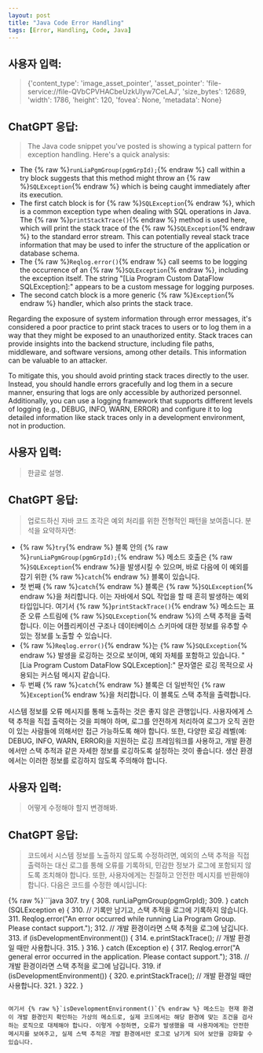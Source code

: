 ```yaml
---
layout: post
title: "Java Code Error Handling"
tags: [Error, Handling, Code, Java]
---
```


## 사용자 입력:
> {'content_type': 'image_asset_pointer', 'asset_pointer': 'file-service://file-QVbCPVHACbeUzkUIyw7CeLAJ', 'size_bytes': 12689, 'width': 1786, 'height': 120, 'fovea': None, 'metadata': None}

## ChatGPT 응답:
> The Java code snippet you've posted is showing a typical pattern for exception handling. Here's a quick analysis:

- The {% raw %}`runLiaPgmGroup(pgmGrpId);`{% endraw %} call within a try block suggests that this method might throw an {% raw %}`SQLException`{% endraw %} which is being caught immediately after its execution.
- The first catch block is for {% raw %}`SQLException`{% endraw %}, which is a common exception type when dealing with SQL operations in Java. The {% raw %}`printStackTrace()`{% endraw %} method is used here, which will print the stack trace of the {% raw %}`SQLException`{% endraw %} to the standard error stream. This can potentially reveal stack trace information that may be used to infer the structure of the application or database schema.
- The {% raw %}`Reqlog.error()`{% endraw %} call seems to be logging the occurrence of an {% raw %}`SQLException`{% endraw %}, including the exception itself. The string "[Lia Program Custom DataFlow SQLException]:" appears to be a custom message for logging purposes.
- The second catch block is a more generic {% raw %}`Exception`{% endraw %} handler, which also prints the stack trace.

Regarding the exposure of system information through error messages, it's considered a poor practice to print stack traces to users or to log them in a way that they might be exposed to an unauthorized entity. Stack traces can provide insights into the backend structure, including file paths, middleware, and software versions, among other details. This information can be valuable to an attacker.

To mitigate this, you should avoid printing stack traces directly to the user. Instead, you should handle errors gracefully and log them in a secure manner, ensuring that logs are only accessible by authorized personnel. Additionally, you can use a logging framework that supports different levels of logging (e.g., DEBUG, INFO, WARN, ERROR) and configure it to log detailed information like stack traces only in a development environment, not in production.

## 사용자 입력:
> 한글로 설명.

## ChatGPT 응답:
> 업로드하신 자바 코드 조각은 예외 처리를 위한 전형적인 패턴을 보여줍니다. 분석을 요약하자면:

- {% raw %}`try`{% endraw %} 블록 안의 {% raw %}`runLiaPgmGroup(pgmGrpId);`{% endraw %} 메소드 호출은 {% raw %}`SQLException`{% endraw %}을 발생시킬 수 있으며, 바로 다음에 이 예외를 잡기 위한 {% raw %}`catch`{% endraw %} 블록이 있습니다.
- 첫 번째 {% raw %}`catch`{% endraw %} 블록은 {% raw %}`SQLException`{% endraw %}을 처리합니다. 이는 자바에서 SQL 작업을 할 때 흔히 발생하는 예외 타입입니다. 여기서 {% raw %}`printStackTrace()`{% endraw %} 메소드는 표준 오류 스트림에 {% raw %}`SQLException`{% endraw %}의 스택 추적을 출력합니다. 이는 어플리케이션 구조나 데이터베이스 스키마에 대한 정보를 유추할 수 있는 정보를 노출할 수 있습니다.
- {% raw %}`Reqlog.error()`{% endraw %}는 {% raw %}`SQLException`{% endraw %} 발생을 로깅하는 것으로 보이며, 예외 자체를 포함하고 있습니다. "[Lia Program Custom DataFlow SQLException]:" 문자열은 로깅 목적으로 사용되는 커스텀 메시지 같습니다.
- 두 번째 {% raw %}`catch`{% endraw %} 블록은 더 일반적인 {% raw %}`Exception`{% endraw %}을 처리합니다. 이 블록도 스택 추적을 출력합니다.

시스템 정보를 오류 메시지를 통해 노출하는 것은 좋지 않은 관행입니다. 사용자에게 스택 추적을 직접 출력하는 것을 피해야 하며, 로그를 안전하게 처리하여 로그가 오직 권한이 있는 사람들에 의해서만 접근 가능하도록 해야 합니다. 또한, 다양한 로깅 레벨(예: DEBUG, INFO, WARN, ERROR)을 지원하는 로깅 프레임워크를 사용하고, 개발 환경에서만 스택 추적과 같은 자세한 정보를 로깅하도록 설정하는 것이 좋습니다. 생산 환경에서는 이러한 정보를 로깅하지 않도록 주의해야 합니다.

## 사용자 입력:
> 어떻게 수정해야 할지 변경해봐.

## ChatGPT 응답:
> 코드에서 시스템 정보를 노출하지 않도록 수정하려면, 예외의 스택 추적을 직접 출력하는 대신 로그를 통해 오류를 기록하되, 민감한 정보가 로그에 포함되지 않도록 조치해야 합니다. 또한, 사용자에게는 친절하고 안전한 메시지를 반환해야 합니다. 다음은 코드를 수정한 예시입니다:

{% raw %}```java
307. try {
308.     runLiaPgmGroup(pgmGrpId);
309. } catch (SQLException e) {
310.     // 기록만 남기고, 스택 추적을 로그에 기록하지 않습니다.
311.     Reqlog.error("An error occurred while running Lia Program Group. Please contact support.");
312.     // 개발 환경이라면 스택 추적을 로그에 남깁니다.
313.     if (isDevelopmentEnvironment()) {
314.         e.printStackTrace(); // 개발 환경일 때만 사용합니다.
315.     }
316. } catch (Exception e) {
317.     Reqlog.error("A general error occurred in the application. Please contact support.");
318.     // 개발 환경이라면 스택 추적을 로그에 남깁니다.
319.     if (isDevelopmentEnvironment()) {
320.         e.printStackTrace(); // 개발 환경일 때만 사용합니다.
321.     }
322. }
```{% endraw %}

여기서 {% raw %}`isDevelopmentEnvironment()`{% endraw %} 메소드는 현재 환경이 개발 환경인지 확인하는 가상의 메소드로, 실제 코드에서는 해당 환경에 맞는 조건을 검사하는 로직으로 대체해야 합니다. 이렇게 수정하면, 오류가 발생했을 때 사용자에게는 안전한 메시지를 보여주고, 실제 스택 추적은 개발 환경에서만 로그로 남기게 되어 보안을 강화할 수 있습니다.

